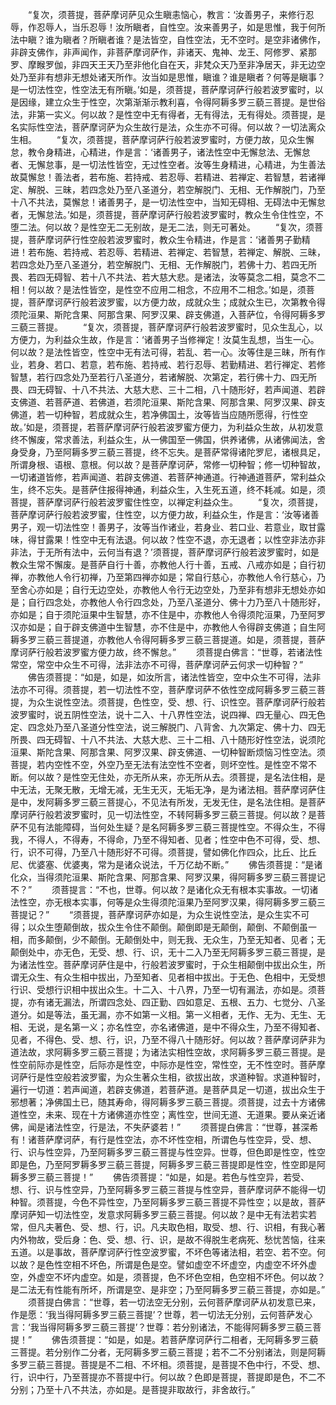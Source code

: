 <!-- { "loadSidebar": true } -->
　　“复次，须菩提，菩萨摩诃萨见众生瞋恚恼心，教言：‘汝善男子，来修行忍辱，作忍辱人，当乐忍辱！汝所瞋者，自性空。汝来善男子，如是思惟，我于何所法中瞋？谁为瞋者？所瞋者谁？是法皆空，自性空法，无不空时。是空非诸佛作，非辟支佛作，非声闻作，非菩萨摩诃萨作，非诸天、鬼神、龙王、阿修罗、紧那罗、摩睺罗伽，非四天王天乃至非他化自在天，非梵众天乃至非净居天，非无边空处乃至非有想非无想处诸天所作。汝当如是思惟，瞋谁？谁是瞋者？何等是瞋事？是一切法性空，性空法无有所瞋。’如是，须菩提，菩萨摩诃萨行般若波罗蜜时，以是因缘，建立众生于性空，次第渐渐示教利喜，令得阿耨多罗三藐三菩提。是世俗法，非第一实义。何以故？是性空中无有得者，无有得法，无有得处。须菩提，是名实际性空法，菩萨摩诃萨为众生故行是法，众生亦不可得。何以故？一切法离众生相。
　　“复次，须菩提，菩萨摩诃萨行般若波罗蜜时，方便力故，见众生懈怠，教令身精进，心精进，作是言：‘诸善男子，诸法性空中无懈怠法、无懈怠者、无懈怠事，是一切法性皆空，无过性空者。汝等生身精进，心精进，为生善法故莫懈怠！善法者，若布施、若持戒、若忍辱、若精进、若禅定、若智慧，若诸禅定、解脱、三昧，若四念处乃至八圣道分，若空解脱门、无相、无作解脱门，乃至十八不共法，莫懈怠！诸善男子，是一切法性空中，当知无碍相、无碍法中无懈怠者，无懈怠法。’如是，须菩提，菩萨摩诃萨行般若波罗蜜时，教众生令住性空，不堕二法。何以故？是性空无二无别故，是无二法，则无可著处。
　　“复次，须菩提，菩萨摩诃萨行性空般若波罗蜜时，教众生令精进，作是言：‘诸善男子勤精进！若布施、若持戒、若忍辱、若精进、若禅定、若智慧，若禅定、解脱、三昧，若四念处乃至八圣道分，若空解脱门、无相、无作解脱门，若佛十力、若四无所畏、若四无碍智、若十八不共法、若大慈大悲。是诸法，汝等莫念二相，莫念不二相！何以故？是法性皆空，是性空不应用二相念，不应用不二相念。’如是，须菩提，菩萨摩诃萨行般若波罗蜜，以方便力故，成就众生；成就众生已，次第教令得须陀洹果、斯陀含果、阿那含果、阿罗汉果、辟支佛道，入菩萨位，令得阿耨多罗三藐三菩提。
　　“复次，须菩提，菩萨摩诃萨行般若波罗蜜时，见众生乱心，以方便力，为利益众生故，作是言：‘诸善男子当修禅定！汝莫生乱想，当生一心。何以故？是法性皆空，性空中无有法可得，若乱、若一心。汝等住是三昧，所有作业，若身、若口、若意，若布施、若持戒、若行忍辱、若勤精进、若行禅定、若修智慧，若行四念处乃至若行八圣道分，若诸解脱、次第定，若行佛十力、四无所畏、四无碍智、十八不共法、大慈大悲、三十二相，八十随形好，若声闻道、若辟支佛道、若菩萨道、若佛道，若须陀洹果、斯陀含果、阿那含果、阿罗汉果、辟支佛道，若一切种智，若成就众生，若净佛国土，汝等皆当应随所愿得，行性空故。’如是，须菩提，若菩萨摩诃萨行般若波罗蜜方便力，为利益众生故，从初发意终不懈废，常求善法，利益众生，从一佛国至一佛国，供养诸佛，从诸佛闻法，舍身受身，乃至阿耨多罗三藐三菩提，终不忘失。是菩萨常得诸陀罗尼，诸根具足，所谓身根、语根、意根。何以故？是菩萨摩诃萨，常修一切种智；修一切种智故，一切诸道皆修，若声闻道、若辟支佛道、若菩萨神通道。行神通道菩萨，常利益众生，终不忘失。是菩萨住报得神通，利益众生，入生死五道，终不耗减。如是，须菩提，菩萨摩诃萨行般若波罗蜜住性空，以禅定利益众生。
　　“复次，须菩提，菩萨摩诃萨行般若波罗蜜，住性空，以方便力故，利益众生，作是言：‘汝等诸善男子，观一切法性空！善男子，汝等当作诸业，若身业、若口业、若意业，取甘露味，得甘露果！性空中无有法退。何以故？性空不退，亦无退者；以性空非法亦非非法，于无所有法中，云何当有退？’须菩提，菩萨摩诃萨行般若波罗蜜时，如是教众生常不懈废。是菩萨自行十善，亦教他人行十善，五戒、八戒亦如是；自行初禅，亦教他人令行初禅，乃至第四禅亦如是；常自行慈心，亦教他人令行慈心，乃至舍心亦如是；自行无边空处，亦教他人令行无边空处，乃至非有想非无想处亦如是；自行四念处，亦教他人令行四念处，乃至八圣道分、佛十力乃至八十随形好，亦如是；自于须陀洹果中生智慧，亦不住是中，亦教他人令得须陀洹果，乃至阿罗汉亦如是；自于辟支佛道中生智慧，亦不住是中，亦教他人令得辟支佛道；自生阿耨多罗三藐三菩提道，亦教他人令得阿耨多罗三藐三菩提道。如是，须菩提，菩萨摩诃萨行般若波罗蜜方便力故，终不懈怠。”
　　须菩提白佛言：“世尊，若诸法性常空，常空中众生不可得，法非法亦不可得，菩萨摩诃萨云何求一切种智？”
　　佛告须菩提：“如是，如是，如汝所言，诸法性皆空，空中众生不可得，法非法亦不可得。须菩提，若一切法性不空，菩萨摩诃萨不依性空成阿耨多罗三藐三菩提，为众生说性空法。须菩提，色性空，受、想、行、识性空。菩萨摩诃萨行般若波罗蜜时，说五阴性空法，说十二入、十八界性空法，说四禅、四无量心、四无色定、四念处乃至八圣道分性空法，说三解脱门、八背舍、九次第定、佛十力、四无所畏、四无碍智、十八不共法、大慈大悲、三十二相、八十随形好性空法，说须陀洹果、斯陀含果、阿那含果、阿罗汉果、辟支佛道、一切种智断烦恼习性空法。须菩提，若内空性不空，外空乃至无法有法空性不空者，则坏空性。是性空不常不断。何以故？是性空无住处，亦无所从来，亦无所从去。须菩提，是名法住相，是中无法，无聚无散，无增无减，无生无灭，无垢无净，是为诸法相。菩萨摩诃萨住是中，发阿耨多罗三藐三菩提心，不见法有所发，无发无住，是名法住相。是菩萨摩诃萨行般若波罗蜜时，见一切法性空，不转阿耨多罗三藐三菩提。何以故？是菩萨不见有法能障碍，当何处生疑？是名阿耨多罗三藐三菩提性空。不得众生，不得我，不得人，不得寿，不得命，乃至不得知者、见者；性空中色不可得，受、想、行，识不可得，乃至八十随形好不可得。须菩提，譬如佛化作四众，比丘、比丘尼、优婆塞、优婆夷，常为是诸众说法，千万亿劫不断。”
　　佛告须菩提：“是诸化众，当得须陀洹果、斯陀含果、阿那含果、阿罗汉果，得阿耨多罗三藐三菩提记不？”
　　须菩提言：“不也，世尊。何以故？是诸化众无有根本实事故。一切诸法性空，亦无根本实事，何等是众生得须陀洹果乃至阿罗汉果，得阿耨多罗三藐三菩提记？”
　　“须菩提，菩萨摩诃萨亦如是，为众生说性空法，是众生实不可得；以众生堕颠倒故，拔众生令住不颠倒。颠倒即是无颠倒，颠倒、不颠倒虽一相，而多颠倒，少不颠倒。无颠倒处中，则无我、无众生，乃至无知者、见者；无颠倒处中，亦无色，无受、想、行、识，无十二入乃至无阿耨多罗三藐三菩提，是为诸法性空。菩萨摩诃萨住是中，行般若波罗蜜时，于众生相颠倒中拔出众生，所谓无众生、有众生相中拔出，乃至知者、见者相中拔出。于无色、色相中，无受想行识、受想行识相中拔出众生。十二入、十八界，乃至一切有漏法，亦如是。须菩提，亦有诸无漏法，所谓四念处、四正勤、四如意足、五根、五力、七觉分、八圣道分。如是等法，虽无漏，亦不如第一义相。第一义相者，无作、无为、无生、无相、无说，是名第一义；亦名性空，亦名诸佛道，是中不得众生，乃至不得知者、见者，不得色、受、想、行，识，乃至不得八十随形好。何以故？菩萨摩诃萨非为道法故，求阿耨多罗三藐三菩提；为诸法实相性空故，求阿耨多罗三藐三菩提。是性空前际亦是性空，后际亦是性空，中际亦是性空，常性空，无不性空时。菩萨摩诃萨行是性空般若波罗蜜，为众生著众生相，欲拔出故，求道种智。求道种智时，遍行一切道：若声闻道，若辟支佛道，若菩萨道。是菩萨具足一切道，拔出众生于邪想著；净佛国土已，随其寿命，得阿耨多罗三藐三菩提。须菩提，过去十方诸佛道性空，未来、现在十方诸佛道亦性空；离性空，世间无道、无道果。要从亲近诸佛，闻是诸法性空，行是法，不失萨婆若！”
　　须菩提白佛言：“世尊，甚深希有！诸菩萨摩诃萨，有行是性空法，亦不坏性空相，所谓色与性空异，受、想、行、识与性空异，乃至阿耨多罗三藐三菩提与性空异。世尊，但色即是性空，性空即是色，乃至阿罗耨多罗三藐三菩提，阿耨多罗三藐三菩提即是性空，性空即是阿耨多罗三藐三菩提！”
　　佛告须菩提：“如是，如是。若色与性空异，若受、想、行、识与性空异，乃至阿耨多罗三藐三菩提与性空异，菩萨摩诃萨不能得一切种智。须菩提，今色不异性空，乃至阿耨多罗三藐三菩提不异性空；以是故，菩萨摩诃萨知一切法性空，发意求阿耨多罗三藐三菩提。何以故？是中无有法若实若常，但凡夫著色、受、想、行，识。凡夫取色相，取受、想、行、识相，有我心著内外物故，受后身：色、受、想、行、识，是故不得脱生老病死、愁忧苦恼，往来五道。以是事故，菩萨摩诃萨行性空波罗蜜，不坏色等诸法相，若空、若不空。何以故？是色性空相不坏色，所谓是色是空。譬如虚空不坏虚空，内虚空不坏外虚空，外虚空不坏内虚空。如是，须菩提，色不坏色空相，色空相不坏色。何以故？是二法无有性能有所坏，所谓是空、是非空；乃至阿耨多罗三藐三菩提，亦如是。”
　　须菩提白佛言：“世尊，若一切法空无分别，云何菩萨摩诃萨从初发意已来，作是愿：‘我当得阿耨多罗三藐三菩提’？世尊，若一切法无分别，云何菩萨发心言：‘我当得阿耨多罗三藐三菩提’？世尊：若分别诸法，不能得阿耨多罗三藐三菩提！”
　　佛告须菩提：“如是，如是。若菩萨摩诃萨行二相者，无阿耨多罗三藐三菩提。若分别作二分者，无阿耨多罗三藐三菩提；若不二不分别诸法，则是阿耨多罗三藐三菩提。菩提是不二相、不坏相。须菩提，是菩提不色中行，不受、想、行，识中行，乃至菩提亦不菩提中行。何以故？色即是菩提，菩提即是色，不二不分别；乃至十八不共法，亦如是。是菩提非取故行，非舍故行。”
